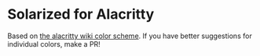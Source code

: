 # Solarized for Alacritty 

Based on [the alacritty wiki color scheme](https://github.com/alacritty/alacritty/wiki/Color-schemes#solarized). If you have better suggestions for individual colors, make a PR!

